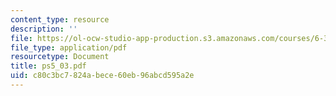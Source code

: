 ```yaml
---
content_type: resource
description: ''
file: https://ol-ocw-studio-app-production.s3.amazonaws.com/courses/6-374-analysis-and-design-of-digital-integrated-circuits-fall-2003/c80c3bc7824abece60eb96abcd595a2e_ps5_03.pdf
file_type: application/pdf
resourcetype: Document
title: ps5_03.pdf
uid: c80c3bc7-824a-bece-60eb-96abcd595a2e
---
```

